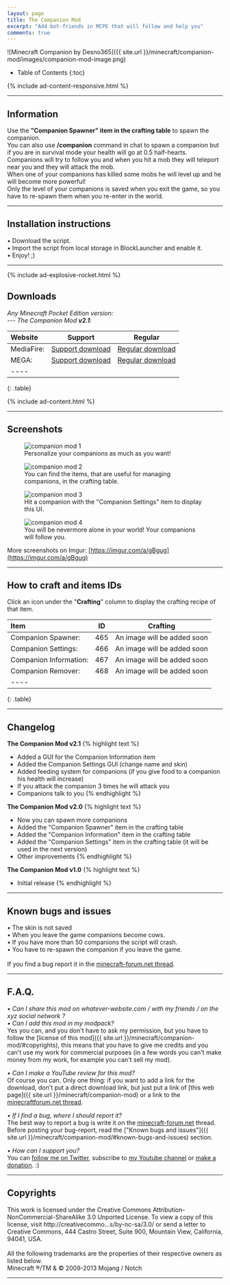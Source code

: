 ```yaml
---
layout: page
title: The Companion Mod
excerpt: "Add bot-friends in MCPE that will follow and help you"
comments: true
---
```


![Minecraft Companion by Desno365]({{ site.url }}/minecraft/companion-mod/images/companion-mod-image.png)

* Table of Contents
{:toc}

{% include ad-content-responsive.html %}

---

## Information

Use the <b>"Companion Spawner" item in the crafting table</b> to spawn the companion.<br>
You can also use <b>/companion</b> command in chat to spawn a companion but if you are in survival mode your health will go at 0.5 half-hearts.<br>
Companions will try to follow you and when you hit a mob they will teleport near you and they will attack the mob.<br>
When one of your companions has killed some mobs he will level up and he will become more powerful!<br>
Only the level of your companions is saved when you exit the game, so you have to re-spawn them when you re-enter in the world.<br>

---

## Installation instructions

• Download the script.<br>
• Import the script from local storage in BlockLauncher and enable it.<br>
• Enjoy! ;)

---

{% include ad-explosive-rocket.html %}

## Downloads

<i>Any Minecraft Pocket Edition version:</i><br>
<i> --- The Companion Mod <b>v2.1</b>:</i>

| Website | Support | Regular |
|:--------|:-------:|:-------:|
| MediaFire:       | [Support download](http://adf.ly/pQgyk) | [Regular download](http://www.mediafire.com/download/6d8oqhgbmc2b41n/TheCompanionMod_v2.1_Desno365.js) |
| MEGA:            | [Support download](http://adf.ly/pQgxV) | [Regular download](https://mega.co.nz/#!DxpDjb4S!duIbn4A8HGMgytl6iLSsdCaAdzAJBxvgUWbG-DpSG-A) |
|----
{: .table}

{% include ad-content.html %}

---

## Screenshots

<figure>
  <img src="{{ site.url }}/minecraft/companion-mod/images/screen1.jpg" alt="companion mod 1">
  <figcaption>Personalize your companions as much as you want!</figcaption>
</figure>

<figure>
  <img src="{{ site.url }}/minecraft/companion-mod/images/screen2.jpg" alt="companion mod 2">
  <figcaption>You can find the items, that are useful for managing companions, in the crafting table.</figcaption>
</figure>

<figure>
  <img src="{{ site.url }}/minecraft/companion-mod/images/screen3.jpg" alt="companion mod 3">
  <figcaption>Hit a companion with the "Companion Settings" item to display this UI.</figcaption>
</figure>

<figure>
  <img src="{{ site.url }}/minecraft/companion-mod/images/screen4.jpg" alt="companion mod 4">
  <figcaption>You will be nevermore alone in your world! Your companions will follow you.</figcaption>
</figure>

More screenshots on Imgur: [https://imgur.com/a/gBgug](https://imgur.com/a/gBgug)

---

## How to craft and items IDs

Click an icon under the "**Crafting**" column to display the crafting recipe of that item.

| Item                         | ID       | Crafting |
|:-----------------------------|:--------:|:--------:|
| Companion Spawner:           | 465      | An image will be added soon |
| Companion Settings:          | 466      | An image will be added soon |
| Companion Information:       | 467      | An image will be added soon |
| Companion Remover:           | 468      | An image will be added soon |
|----
{: .table}

---

## Changelog

**The Companion Mod v2.1**
{% highlight text %}
- Added a GUI for the Companion Information item
- Added the Companion Settings GUI (change name and skin)
- Added feeding system for companions (if you give food to a companion his health will increase)
- If you attack the companion 3 times he will attack you
- Companions talk to you
{% endhighlight %}

**The Companion Mod v2.0**
{% highlight text %}
- Now you can spawn more companions
- Added the "Companion Spawner" item in the crafting table
- Added the "Companion Information" item in the crafting table
- Added the "Companion Settings" item in the crafting table (it will be used in the next version)
- Other improvements
{% endhighlight %}

**The Companion Mod v1.0**
{% highlight text %}
- Initial release
{% endhighlight %}

---

## Known bugs and issues

• The skin is not saved<br>
• When you leave the game companions become cows.<br>
• If you have more than 50 companions the script will crash.<br>
• You have to re-spawn the companion if you leave the game.<br><br>
If you find a bug report it in the [minecraft-forum.net thread][thread].

---

## F.A.Q.

*• Can I share this mod on whatever-website.com / with my friends / on the xyz social network ?*<br>
*• Can I add this mod in my modpack?*<br>
Yes you can, and you don't have to ask my permission, but you have to follow the [license of this mod]({{ site.url }}/minecraft/companion-mod/#copyrights), this means that you have to give me credits and you can't use my work for commercial purposes (in a few words you can't make money from my work, for example you can't sell my mod).<br>

*• Can I make a YouTube review for this mod?*<br>
Of course you can. Only one thing: if you want to add a link for the download, don't put a direct download link, but just put a link of [this web page]({{ site.url }}/minecraft/companion-mod) or a link to the [minecraftforum.net thread][thread].<br>

*• If I find a bug, where I should report it?*<br>
The best way to report a bug is write it on the [minecraft-forum.net][thread] thread. Before posting your bug-report, read the ["Known bugs and issues"]({{ site.url }}/minecraft/companion-mod/#known-bugs-and-issues) section.

*• How can I support you?*<br>
You can [follow me on Twitter](https://twitter.com/desno365), subscribe to [my Youtube channel](http://www.youtube.com/channel/UCJQL47nQnsijcaN_7pMsjCQ/videos) or [make a donation](https://www.paypal.com/cgi-bin/webscr?cmd=_s-xclick&hosted_button_id=GBEMKJBA3Z7PG). :)

---

## Copyrights

This work is licensed under the Creative Commons Attribution-NonCommercial-ShareAlike 3.0 Unported License.
To view a copy of this license, visit http://creativecommo...s/by-nc-sa/3.0/ or send a
letter to Creative Commons, 444 Castro Street, Suite 900, Mountain View, California, 94041, USA.
<br><br>
All the following trademarks are the properties of their respective owners as listed below.<br>
Minecraft ®/TM & © 2009-2013 Mojang / Notch

---

[thread]: http://www.minecraftforum.net/forums/minecraft-pocket-edition/mcpe-mods-tools/1987585-mod-beta-the-friends-mod-also-called-the
